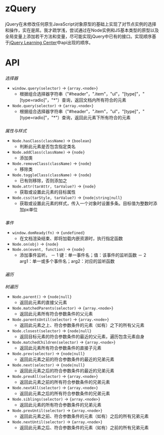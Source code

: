 # zQuery

###
jQuery在未修改任何原生JavaScript对象原型的基础上实现了对节点实例的选择和操作，实在是屌。我才疏学浅，尝试通过在Node实例和JS基本类型的原型以及全局变量上添加若干方法和变量，尽可能实现jQuery中已有的接口。实现顺序基于[jQuery Learning Center](http://learn.jquery.com)中api出现的顺序。

# API

###
*选择器*
- `window.query(selector)` -> `{array.<node>}`
  * 根据组合选择器字符串（"#header"，".item"，"ul"，"[type]"，"[type=radio]"，"\*"）查询，返回文档内所有符合的元素
- `Node.query(selector)` -> `{array.<node>}`
  * 根据组合选择器字符串（"#header"，".item"，"ul"，"[type]"，"[type=radio]"，"\*"）查询，返回此元素下所有符合的元素


###
*属性与样式*
- `Node.hasClass(className)` -> `{boolean}`
  * 判断此元素是否包含指定类名
- `Node.addClass(className)` -> `{node}`
  * 添加类
- `Node.removeClass(className)` -> `{node}`
  * 移除类
- `Node.toggleClass(className)` -> `{node}`
  * 已有则移除，否则添加之
- `Node.attr(tarAttr, tarValue?)` -> `{node}`
  * 获取或设置此元素的目标属性
- `Node.css(tarStyle, tarValue?)` -> `{node|string|null}`
  * 获取或设置此元素的样式，传入一个对象时设置多条。目标值为整数时添加px单位

###
*事件*
- `window.domReady(fn)` -> `{undefined}`
  * 在文档渲染结束、即将加载内嵌资源时，执行指定函数
- `Node.on(obj)` -> `{node}`
- `Node.on(event, function)` -> `{node}`
  * 添加事件监听。
    － 1 键：单一事件名；值：该事件的监听函数
    － 2 arg1：单一或多个事件名；arg2：对应的监听函数

###
*遍历*
####
*树遍历*
- `Node.parent()` -> `{node|null}`
  * 返回此元素的直接父元素
- `Node.matchedParents(selector)` -> `{array.<node>}`
  * 返回此元素所有符合参数条件的父元素
- `Node.parentsUntil(selector)` -> `{array.<node>}`
  * 返回此元素之上、符合参数条件的元素（如有）之下的所有父元素
- `Node.closest(selector)` -> `{node|null}`
  * 返回目标元素的符合参数条件的最近的父元素，遍历包含元素自身
- `Node.matchedChildren(selector)` -> `{array.<node>}`
  * 返回此元素所有符合参数条件的直接子元素
- `Node.prev(selector)` -> `{node|null}`
  * 返回此元素之前的符合参数条件的最近的兄弟元素
- `Node.next(selector)` -> `{node|null}`
  * 返回此元素之后的符合参数条件的最近的兄弟元素
- `Node.prevAll(selector)` -> `{array.<node>}`
  * 返回此元素之前的所有符合参数条件的兄弟元素
- `Node.nextAll(selector)` -> `{array.<node>}`
  * 返回此元素之后的所有符合参数条件的兄弟元素
- `Node.siblings(selector)` -> `{array.<node>}`
  * 返回此元素的所有符合参数条件的兄弟元素
- `Node.prevUntil(selector)` -> `{array.<node>}`
  * 返回此元素之前、符合参数条件的元素（如有）之后的所有兄弟元素
- `Node.nextUntil(selector)` -> `{array.<node>}`
  * 返回此元素之后、符合参数条件的元素（如有）之前的所有兄弟元素
